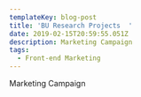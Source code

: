 ```yaml
---
templateKey: blog-post
title: 'BU Research Projects  '
date: 2019-02-15T20:59:55.051Z
description: Marketing Campaign
tags:
  - Front-end Marketing
---
```

Marketing Campaign
